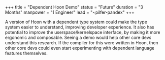 +++
title = "Dependent Hoon Demo"
status = "Future"
duration = "3 Months"
manpower = "1 Engineer"
lead = "~pilfer-pandex"
+++

A version of Hoon with a dependent type system could make the type system easier to understand, improving developer experience.  It also has potential to improve the userspace/kernelspace interface, by making it more ergonomic and composable.  Seeing a demo would help other core devs understand this research.  If the compiler for this were written in Hoon, then other core devs could even start experimenting with dependent language features themselves.
